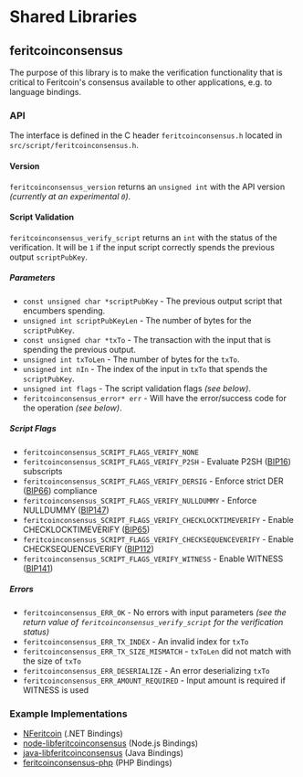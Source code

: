 Shared Libraries
================

## feritcoinconsensus

The purpose of this library is to make the verification functionality that is critical to Feritcoin's consensus available to other applications, e.g. to language bindings.

### API

The interface is defined in the C header `feritcoinconsensus.h` located in  `src/script/feritcoinconsensus.h`.

#### Version

`feritcoinconsensus_version` returns an `unsigned int` with the API version *(currently at an experimental `0`)*.

#### Script Validation

`feritcoinconsensus_verify_script` returns an `int` with the status of the verification. It will be `1` if the input script correctly spends the previous output `scriptPubKey`.

##### Parameters
- `const unsigned char *scriptPubKey` - The previous output script that encumbers spending.
- `unsigned int scriptPubKeyLen` - The number of bytes for the `scriptPubKey`.
- `const unsigned char *txTo` - The transaction with the input that is spending the previous output.
- `unsigned int txToLen` - The number of bytes for the `txTo`.
- `unsigned int nIn` - The index of the input in `txTo` that spends the `scriptPubKey`.
- `unsigned int flags` - The script validation flags *(see below)*.
- `feritcoinconsensus_error* err` - Will have the error/success code for the operation *(see below)*.

##### Script Flags
- `feritcoinconsensus_SCRIPT_FLAGS_VERIFY_NONE`
- `feritcoinconsensus_SCRIPT_FLAGS_VERIFY_P2SH` - Evaluate P2SH ([BIP16](https://github.com/feritcoin/bips/blob/master/bip-0016.mediawiki)) subscripts
- `feritcoinconsensus_SCRIPT_FLAGS_VERIFY_DERSIG` - Enforce strict DER ([BIP66](https://github.com/feritcoin/bips/blob/master/bip-0066.mediawiki)) compliance
- `feritcoinconsensus_SCRIPT_FLAGS_VERIFY_NULLDUMMY` - Enforce NULLDUMMY ([BIP147](https://github.com/feritcoin/bips/blob/master/bip-0147.mediawiki))
- `feritcoinconsensus_SCRIPT_FLAGS_VERIFY_CHECKLOCKTIMEVERIFY` - Enable CHECKLOCKTIMEVERIFY ([BIP65](https://github.com/feritcoin/bips/blob/master/bip-0065.mediawiki))
- `feritcoinconsensus_SCRIPT_FLAGS_VERIFY_CHECKSEQUENCEVERIFY` - Enable CHECKSEQUENCEVERIFY ([BIP112](https://github.com/feritcoin/bips/blob/master/bip-0112.mediawiki))
- `feritcoinconsensus_SCRIPT_FLAGS_VERIFY_WITNESS` - Enable WITNESS ([BIP141](https://github.com/feritcoin/bips/blob/master/bip-0141.mediawiki))

##### Errors
- `feritcoinconsensus_ERR_OK` - No errors with input parameters *(see the return value of `feritcoinconsensus_verify_script` for the verification status)*
- `feritcoinconsensus_ERR_TX_INDEX` - An invalid index for `txTo`
- `feritcoinconsensus_ERR_TX_SIZE_MISMATCH` - `txToLen` did not match with the size of `txTo`
- `feritcoinconsensus_ERR_DESERIALIZE` - An error deserializing `txTo`
- `feritcoinconsensus_ERR_AMOUNT_REQUIRED` - Input amount is required if WITNESS is used

### Example Implementations
- [NFeritcoin](https://github.com/NicolasDorier/NFeritcoin/blob/master/NFeritcoin/Script.cs#L814) (.NET Bindings)
- [node-libferitcoinconsensus](https://github.com/bitpay/node-libferitcoinconsensus) (Node.js Bindings)
- [java-libferitcoinconsensus](https://github.com/dexX7/java-libferitcoinconsensus) (Java Bindings)
- [feritcoinconsensus-php](https://github.com/Bit-Wasp/feritcoinconsensus-php) (PHP Bindings)
